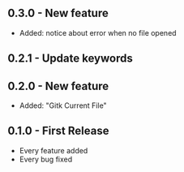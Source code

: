 ## 0.3.0 - New feature

*   Added: notice about error when no file opened

## 0.2.1 - Update keywords

## 0.2.0 - New feature

*   Added: "Gitk Current File"

## 0.1.0 - First Release

*   Every feature added
*   Every bug fixed
